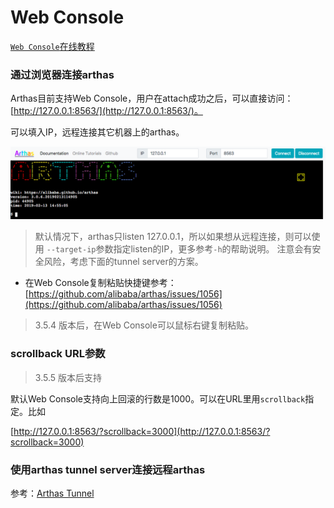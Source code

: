 Web Console
===

[`Web Console`在线教程](https://arthas.aliyun.com/doc/arthas-tutorials.html?language=cn&id=case-web-console)

### 通过浏览器连接arthas


Arthas目前支持Web Console，用户在attach成功之后，可以直接访问：[http://127.0.0.1:8563/](http://127.0.0.1:8563/)。

可以填入IP，远程连接其它机器上的arthas。

![](/images/web-console-local.png)


> 默认情况下，arthas只listen 127.0.0.1，所以如果想从远程连接，则可以使用 `--target-ip`参数指定listen的IP，更多参考`-h`的帮助说明。
> 注意会有安全风险，考虑下面的tunnel server的方案。

* 在Web Console复制粘贴快捷键参考： [https://github.com/alibaba/arthas/issues/1056](https://github.com/alibaba/arthas/issues/1056)

> 3.5.4 版本后，在Web Console可以鼠标右键复制粘贴。

### scrollback URL参数

> 3.5.5 版本后支持

默认Web Console支持向上回滚的行数是1000。可以在URL里用`scrollback`指定。比如

[http://127.0.0.1:8563/?scrollback=3000](http://127.0.0.1:8563/?scrollback=3000)
### 使用arthas tunnel server连接远程arthas

参考：[Arthas Tunnel](tunnel.md)